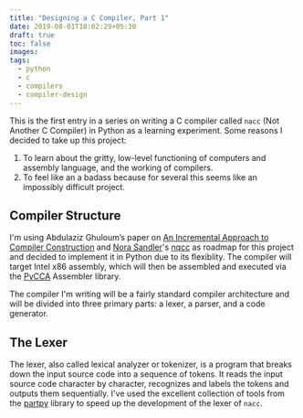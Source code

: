 ```yaml
---
title: "Designing a C Compiler, Part 1"
date: 2019-08-01T18:02:29+05:30
draft: true
toc: false
images:
tags:
  - python
  - c
  - compilers
  - compiler-design
---
```


This is the first entry in a series on writing a C compiler called `nacc` (Not Another C Compiler) in Python as a learning experiment. Some reasons I decided to take up this project:

 1. To learn about the gritty, low-level functioning of computers and assembly language, and the working of compilers.
 1. To feel like an a badass because for several this seems like an impossibly difficult project.

## Compiler Structure

I'm using Abdulaziz Ghuloum’s paper on [An Incremental Approach to Compiler Construction](http://scheme2006.cs.uchicago.edu/11-ghuloum.pdf) and [Nora Sandler](https://norasandler.com/)'s [nqcc](https://github.com/nlsandler/nqcc) as roadmap for this project and decided to implement it in Python due to its flexiblity. The compiler will target Intel x86 assembly, which will then be assembled and executed via the [PyCCA](https://github.com/pycca/pycca) Assembler library.

The compiler I'm writing will be a fairly standard compiler architecture and will be divided into three primary parts: a lexer, a parser, and a code generator.

## The Lexer

The lexer, also called lexical analyzer or tokenizer, is a program that breaks down the input source code into a sequence of tokens. It reads the input source code character by character, recognizes and labels the tokens and outputs them sequentially. I've used the excellent collection of tools from the [partpy](https://pypi.org/project/partpy/) library to speed up the development of the lexer of `nacc`.
